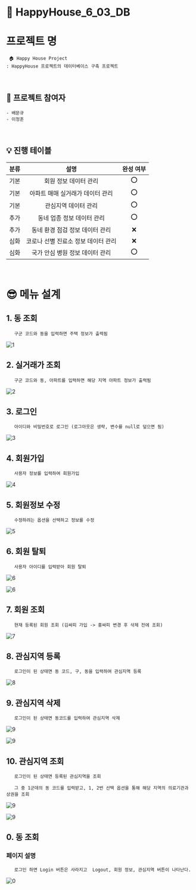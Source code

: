 # 🎯 HappyHouse_6_03_DB

# 프로젝트 명
     🏠 Happy House Project 
    : HappyHouse 프로젝트의 데이터베이스 구축 프로젝트

<br>

## 🧑 프로젝트 참여자
    - 배문규
    - 이정훈

<br>

## 💡 진행 테이블
|분류|설명|완성 여부|
|:-:|:-:|:-:|
|기본|회원 정보 데이터 관리|⭕️|
|기본|아파트 매매 실거래가 데이터 관리|⭕️|
|기본|관심지역 데이터 관리|⭕️|
|추가|동네 업종 정보 데이터 관리|⭕️|
|추가|동네 환경 점검 정보 데이터 관리|❌|
|심화|코로나 선별 진료소 정보 데이터 관리|❌|
|심화|국가 안심 병원 정보 데이터 관리|⭕️|
<br>

# 😎 메뉴 설계
## 1. 동 조회
       구군 코드와 동을 입력하면 주택 정보가 출력됨
![1](https://lab.ssafy.com/anvo930524/happyhouse_6_03_db/-/raw/master/img/1.png)

## 2. 실거래가 조회
       구군 코드와 동, 아파트를 입력하면 해당 지역 아파트 정보가 출력됨
![2](https://lab.ssafy.com/anvo930524/happyhouse_6_03_db/-/raw/master/img/2.png)

## 3. 로그인
       아이디와 비밀번호로 로그인 (로그아웃은 생략, 변수를 null로 덮으면 됨)
![3](https://lab.ssafy.com/anvo930524/happyhouse_6_03_db/-/raw/master/img/3.png)

## 4. 회원가입
       사용자 정보를 입력하여 회원가입
![4](https://lab.ssafy.com/anvo930524/happyhouse_6_03_db/-/raw/master/img/4.png)

## 5. 회원정보 수정
       수정하려는 옵션을 선택하고 정보를 수정
![5](https://lab.ssafy.com/anvo930524/happyhouse_6_03_db/-/raw/master/img/5.png)

## 6. 회원 탈퇴
       사용자 아이디를 입력받아 회원 탈퇴
![6](https://lab.ssafy.com/anvo930524/happyhouse_6_03_db/-/raw/master/img/6.png)

![6](https://lab.ssafy.com/anvo930524/happyhouse_6_03_db/-/raw/master/img/6-2.png)

## 7. 회원 조회
       현재 등록된 회원 조회 (김싸피 가입 -> 홍싸피 변경 후 삭제 전에 조회)
![7](https://lab.ssafy.com/anvo930524/happyhouse_6_03_db/-/raw/master/img/7.png)

## 8. 관심지역 등록
       로그인이 된 상태면 동 코드, 구, 동을 입력하여 관심지역 등록
![8](https://lab.ssafy.com/anvo930524/happyhouse_6_03_db/-/raw/master/img/8.png)

## 9. 관심지역 삭제
       로그인이 된 상태면 동코드를 입력하여 관심지역 삭제
![9](https://lab.ssafy.com/anvo930524/happyhouse_6_03_db/-/raw/master/img/9.png)

![9](https://lab.ssafy.com/anvo930524/happyhouse_6_03_db/-/raw/master/img/9.png)

## 10. 관심지역 조회
       로그인이 된 상태면 등록된 관심지역을 조회
       
       그 중 1군데의 동 코드를 입력받고, 1, 2번 선택 옵션을 통해 해당 지역의 의료기관과 상권을 조회
![9](https://lab.ssafy.com/anvo930524/happyhouse_6_03_db/-/raw/master/img/10.png)

![9](https://lab.ssafy.com/anvo930524/happyhouse_6_03_db/-/raw/master/img/10-2.png)

## 0. 동 조회
### 페이지 설명
       로그인 하면 Login 버튼은 사라지고  Logout, 회원 정보, 관심지역 버튼이 나타난다.
![0](https://lab.ssafy.com/anvo930524/happyhouse_6_03_db/-/raw/master/img/0.png)

